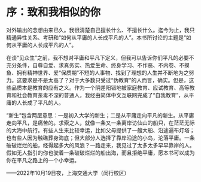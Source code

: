 # 序：致和我相似的你

对外输出的念想由来已久。我很清楚自己擅长什么、不擅长什么。迄今为止，我只精通异性关系、考研和“如何从平庸的人长成平凡的人”。本书所讨论的主题是“如何从平庸的人长成平凡的人”。

在谈“见众生”之前，我不想对平庸和平凡下定义，但我可以告诉你们平凡的必要不充分条件，自尊自爱、求真务实、热爱生命、终身学习、不作恶、不内卷、不摸鱼、拥有精神世界、爱“保质期”不短的人事物、找到了理想的人生并不断地为之努力。这要求是不是太高了？对于大多数只受过“伪教育”的人而言，确实。但是，这些品质本是教育的应有之义。作为一个阴差阳错地被家庭教育、应试教育、高等教育和社会教育荼毒不深的普通人，我经由简体中文互联网完成了“自我教育”，从平庸的人长成了平凡的人。

“新生”包含两层意思：一是初入大学的新生；二是从平庸走向平凡的新生。从平庸走向平凡，是痛苦的。求索之人，就像一条又一条离岸访仙山的船只，在茫茫无际的大海中航行。有些人生来比较幸运，比如父母提供了一艘大船、沿途遍布灯塔；也有些人因为触礁葬身海底；但大部分人选择了靠岸沿途的小岛，沦落平庸。一条破破烂烂的船，经得起多大的风浪？一路走来，我见过了太多太多早早靠岸的人。假如无人指引的你也驶着一条破破烂烂的船出海，而且拒绝平庸，愿本书可以成为你在平凡之路上的一个小幸运。

——2022年10月19日夜，上海交通大学（闵行校区）
